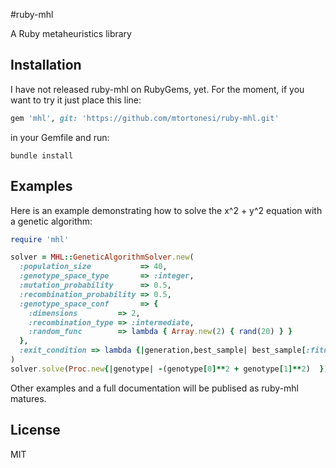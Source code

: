 #ruby-mhl

A Ruby metaheuristics library


## Installation

I have not released ruby-mhl on RubyGems, yet. For the moment, if you want to
try it just place this line:

```ruby
gem 'mhl', git: 'https://github.com/mtortonesi/ruby-mhl.git'
```

in your Gemfile and run:

    bundle install


## Examples

Here is an example demonstrating how to solve the x^2 + y^2 equation with a
genetic algorithm:

```ruby
require 'mhl'

solver = MHL::GeneticAlgorithmSolver.new(
  :population_size           => 40,
  :genotype_space_type       => :integer,
  :mutation_probability      => 0.5,
  :recombination_probability => 0.5,
  :genotype_space_conf       => {
    :dimensions         => 2,
    :recombination_type => :intermediate,
    :random_func        => lambda { Array.new(2) { rand(20) } }
  },
  :exit_condition => lambda {|generation,best_sample| best_sample[:fitness] == 0}
)
solver.solve(Proc.new{|genotype| -(genotype[0]**2 + genotype[1]**2)  })
```

Other examples and a full documentation will be publised as ruby-mhl matures.


## License

MIT
